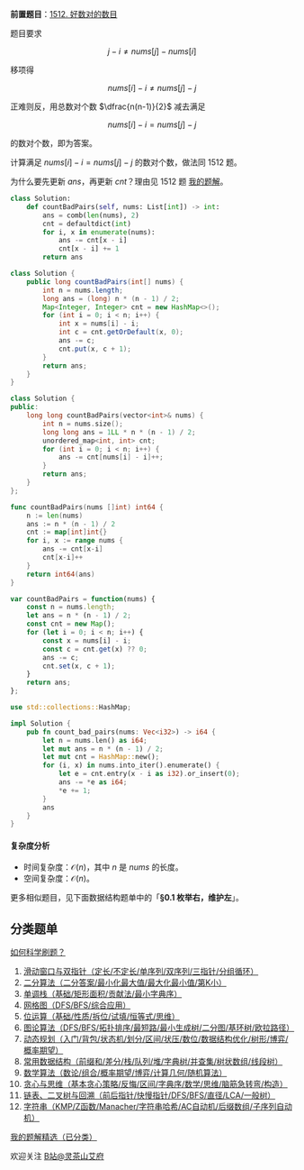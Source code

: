 **前置题目**：[1512. 好数对的数目](https://leetcode.cn/problems/number-of-good-pairs/)

题目要求

$$
j - i \ne \textit{nums}[j] - \textit{nums}[i]
$$

移项得

$$
\textit{nums}[i]-i \ne \textit{nums}[j]-j
$$

正难则反，用总数对个数 $\dfrac{n(n-1)}{2}$ 减去满足

$$
\textit{nums}[i]-i = \textit{nums}[j]-j
$$

的数对个数，即为答案。

计算满足 $\textit{nums}[i]-i = \textit{nums}[j]-j$ 的数对个数，做法同 1512 题。

为什么要先更新 $\textit{ans}$，再更新 $\textit{cnt}$？理由见 1512 题 [我的题解](https://leetcode.cn/problems/number-of-good-pairs/solutions/2974653/mei-ju-you-wei-hu-zuo-pythonjavaccgojsru-7u5v/)。

```py [sol-Python3]
class Solution:
    def countBadPairs(self, nums: List[int]) -> int:
        ans = comb(len(nums), 2)
        cnt = defaultdict(int)
        for i, x in enumerate(nums):
            ans -= cnt[x - i]
            cnt[x - i] += 1
        return ans
```

```java [sol-Java]
class Solution {
    public long countBadPairs(int[] nums) {
        int n = nums.length;
        long ans = (long) n * (n - 1) / 2;
        Map<Integer, Integer> cnt = new HashMap<>();
        for (int i = 0; i < n; i++) {
            int x = nums[i] - i;
            int c = cnt.getOrDefault(x, 0);
            ans -= c;
            cnt.put(x, c + 1);
        }
        return ans;
    }
}
```

```cpp [sol-C++]
class Solution {
public:
    long long countBadPairs(vector<int>& nums) {
        int n = nums.size();
        long long ans = 1LL * n * (n - 1) / 2;
        unordered_map<int, int> cnt;
        for (int i = 0; i < n; i++) {
            ans -= cnt[nums[i] - i]++;
        }
        return ans;
    }
};
```

```go [sol-Go]
func countBadPairs(nums []int) int64 {
    n := len(nums)
    ans := n * (n - 1) / 2
    cnt := map[int]int{}
    for i, x := range nums {
        ans -= cnt[x-i]
        cnt[x-i]++
    }
    return int64(ans)
}
```

```js [sol-JavaScript]
var countBadPairs = function(nums) {
    const n = nums.length;
    let ans = n * (n - 1) / 2;
    const cnt = new Map();
    for (let i = 0; i < n; i++) {
        const x = nums[i] - i;
        const c = cnt.get(x) ?? 0;
        ans -= c;
        cnt.set(x, c + 1);
    }
    return ans;
};
```

```rust [sol-Rust]
use std::collections::HashMap;

impl Solution {
    pub fn count_bad_pairs(nums: Vec<i32>) -> i64 {
        let n = nums.len() as i64;
        let mut ans = n * (n - 1) / 2;
        let mut cnt = HashMap::new();
        for (i, x) in nums.into_iter().enumerate() {
            let e = cnt.entry(x - i as i32).or_insert(0);
            ans -= *e as i64;
            *e += 1;
        }
        ans
    }
}
```

#### 复杂度分析

- 时间复杂度：$\mathcal{O}(n)$，其中 $n$ 是 $\textit{nums}$ 的长度。
- 空间复杂度：$\mathcal{O}(n)$。

更多相似题目，见下面数据结构题单中的「**§0.1 枚举右，维护左**」。

## 分类题单

[如何科学刷题？](https://leetcode.cn/circle/discuss/RvFUtj/)

1. [滑动窗口与双指针（定长/不定长/单序列/双序列/三指针/分组循环）](https://leetcode.cn/circle/discuss/0viNMK/)
2. [二分算法（二分答案/最小化最大值/最大化最小值/第K小）](https://leetcode.cn/circle/discuss/SqopEo/)
3. [单调栈（基础/矩形面积/贡献法/最小字典序）](https://leetcode.cn/circle/discuss/9oZFK9/)
4. [网格图（DFS/BFS/综合应用）](https://leetcode.cn/circle/discuss/YiXPXW/)
5. [位运算（基础/性质/拆位/试填/恒等式/思维）](https://leetcode.cn/circle/discuss/dHn9Vk/)
6. [图论算法（DFS/BFS/拓扑排序/最短路/最小生成树/二分图/基环树/欧拉路径）](https://leetcode.cn/circle/discuss/01LUak/)
7. [动态规划（入门/背包/状态机/划分/区间/状压/数位/数据结构优化/树形/博弈/概率期望）](https://leetcode.cn/circle/discuss/tXLS3i/)
8. [常用数据结构（前缀和/差分/栈/队列/堆/字典树/并查集/树状数组/线段树）](https://leetcode.cn/circle/discuss/mOr1u6/)
9. [数学算法（数论/组合/概率期望/博弈/计算几何/随机算法）](https://leetcode.cn/circle/discuss/IYT3ss/)
10. [贪心与思维（基本贪心策略/反悔/区间/字典序/数学/思维/脑筋急转弯/构造）](https://leetcode.cn/circle/discuss/g6KTKL/)
11. [链表、二叉树与回溯（前后指针/快慢指针/DFS/BFS/直径/LCA/一般树）](https://leetcode.cn/circle/discuss/K0n2gO/)
12. [字符串（KMP/Z函数/Manacher/字符串哈希/AC自动机/后缀数组/子序列自动机）](https://leetcode.cn/circle/discuss/SJFwQI/)

[我的题解精选（已分类）](https://github.com/EndlessCheng/codeforces-go/blob/master/leetcode/SOLUTIONS.md)

欢迎关注 [B站@灵茶山艾府](https://space.bilibili.com/206214)
